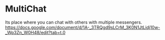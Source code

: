 # MultiChat
Its place where you can chat with others with multiple messengers.
https://docs.google.com/document/d/1A-_3TRQgd9sLCrM_3K0N1JtLidj10w-_Wp3Zn_W0H48/edit?tab=t.0
